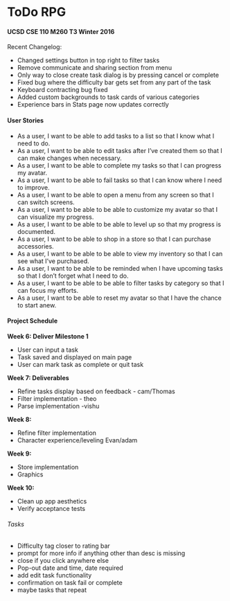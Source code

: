 ﻿
# ToDo RPG
#### UCSD CSE 110 M260 T3 Winter 2016
Recent Changelog:  
- Changed settings button in top right to filter tasks  
- Remove communicate and sharing section from menu  
- Only way to close create task dialog is by pressing cancel or complete  
- Fixed bug where the difficulty bar gets set from any part of the task  
- Keyboard contracting bug fixed  
- Added custom backgrounds to task cards of various categories  
- Experience bars in Stats page now updates correctly

#### User Stories
- As a user, I want to be able to add tasks to a list so that I know what I need to do.
- As a user, I want to be able to edit tasks after I’ve created them so that I can make changes when necessary.
- As a user, I want to be able to complete my tasks so that I can progress my avatar.
- As a user, I want to be able to fail tasks so that I can know where I need to improve.
- As a user, I want to be able to open a menu from any screen so that I can switch screens.
- As a user, I want to be able to be able to customize my avatar so that I can visualize my progress.
- As a user, I want to be able to be able to level up so that my progress is documented.
- As a user, I want to be able to shop in a store so that I can purchase accessories.
- As a user, I want to be able to be able to view my inventory so that I can see what I’ve purchased.
- As a user, I want to be able to be reminded when I have upcoming tasks so that I don’t forget what I need to do.
- As a user, I want to be able to be able to filter tasks by category so that I can focus my efforts.
- As a user, I want to be able to reset my avatar so that I have the chance to start anew.


#### Project Schedule
**Week 6: Deliver Milestone 1**
* User can input a task
* Task saved and displayed on main page
* User can mark task as complete or quit task

**Week 7: Deliverables**
* Refine tasks display based on feedback - cam/Thomas
* Filter implementation - theo
* Parse implementation -vishu

**Week 8:**
* Refine filter implementation
* Character experience/leveling Evan/adam

**Week 9:**
* Store implementation
* Graphics

**Week 10:**
* Clean up app aesthetics
* Verify acceptance tests

###### Tasks
- Difficulty tag closer to rating bar
- prompt for more info if anything other than desc is missing
- close if you click anywhere else
- Pop-out date and time, date required
- add edit task functionality
- confirmation on task fail or complete
- maybe tasks that repeat
